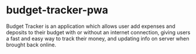 # budget-tracker-pwa
Budget Tracker is an application which allows user add expenses and deposits to their budget with or without an internet connection, giving users a fast and easy way to track their money, and updating info on server when brought back online.
